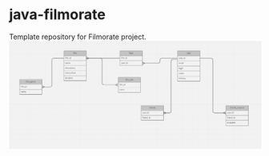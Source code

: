 # java-filmorate
Template repository for Filmorate project.
![This is an image](/src/main/resources/diagram.png)


